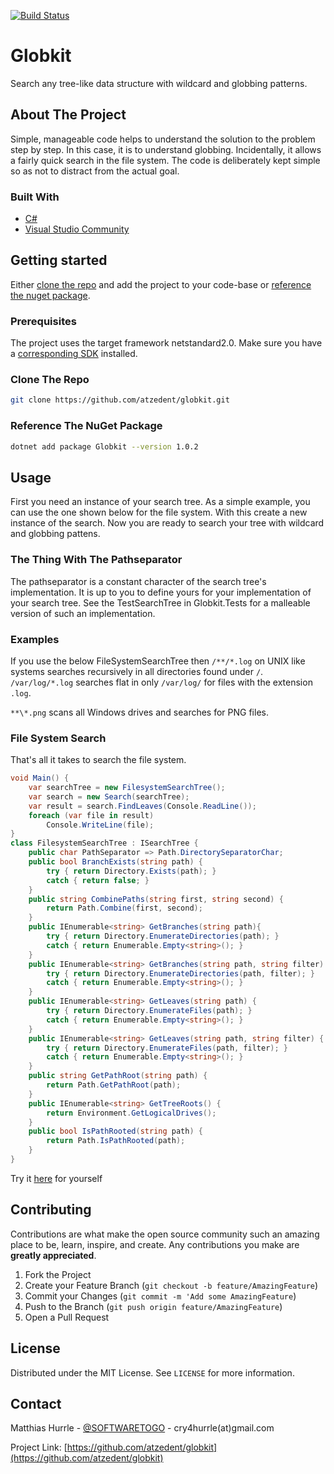 [![Build Status](https://dev.azure.com/cry4hurrle/cry4hurrle/_apis/build/status/atzedent.globkit?branchName=master)](https://dev.azure.com/cry4hurrle/cry4hurrle/_build/latest?definitionId=1&branchName=master)

# Globkit

Search any tree-like data structure with wildcard and globbing patterns.

## About The Project

Simple, manageable code helps to understand the solution to the problem step by step. In this case, it is to understand globbing. Incidentally, it allows a fairly quick search in the file system.
The code is deliberately kept simple so as not to distract from the actual goal.

### Built With

* [C#](https://github.com/dotnet/csharplang)
* [Visual Studio Community](https://visualstudio.microsoft.com/vs/community/)

## Getting started

Either [clone the repo](#Clone-The-Repo) and add the project to your code-base or [reference the nuget package](#Reference-The-NuGet-Package).

### Prerequisites

The project uses the target framework netstandard2.0. Make sure you have a [corresponding SDK](https://dotnet.microsoft.com/download/dotnet-core/2.0) installed.

### Clone The Repo

```sh
git clone https://github.com/atzedent/globkit.git
```

### Reference The NuGet Package

```sh
dotnet add package Globkit --version 1.0.2
```

## Usage

First you need an instance of your search tree. As a simple example, you can use the one shown below for the file system. With this create a new instance of the search. Now you are ready to search your tree with wildcard and globbing pattens.

### The Thing With The Pathseparator

The pathseparator is a constant character of the search tree's implementation. It is up to you to define yours for your implementation of your search tree. See the TestSearchTree in Globkit.Tests for a malleable version of such an implementation.

### Examples

If you use the below FileSystemSearchTree then `/**/*.log` on UNIX like systems searches recursively in all directories found under `/`.
`/var/log/*.log` searches flat in only `/var/log/` for files with the extension `.log`.

`**\*.png` scans all Windows drives and searches for PNG files.

### File System Search

That's all it takes to search the file system. 

```csharp
void Main() {
	var searchTree = new FilesystemSearchTree();
	var search = new Search(searchTree);
	var result = search.FindLeaves(Console.ReadLine());
	foreach (var file in result)
		Console.WriteLine(file);
}
class FilesystemSearchTree : ISearchTree {
	public char PathSeparator => Path.DirectorySeparatorChar;
	public bool BranchExists(string path) {
		try { return Directory.Exists(path); }
		catch { return false; }
	}
	public string CombinePaths(string first, string second) {
		return Path.Combine(first, second);
	}
	public IEnumerable<string> GetBranches(string path){
		try { return Directory.EnumerateDirectories(path); }
		catch { return Enumerable.Empty<string>(); }
	}
	public IEnumerable<string> GetBranches(string path, string filter) {
		try { return Directory.EnumerateDirectories(path, filter); }
		catch { return Enumerable.Empty<string>(); }
	}
	public IEnumerable<string> GetLeaves(string path) {
		try { return Directory.EnumerateFiles(path); }
		catch { return Enumerable.Empty<string>(); }
	}
	public IEnumerable<string> GetLeaves(string path, string filter) {
		try { return Directory.EnumerateFiles(path, filter); }
		catch { return Enumerable.Empty<string>(); }
	}
	public string GetPathRoot(string path) {
		return Path.GetPathRoot(path);
	}
	public IEnumerable<string> GetTreeRoots() {
		return Environment.GetLogicalDrives();
	}
	public bool IsPathRooted(string path) {
		return Path.IsPathRooted(path);
	}
}
```
Try it [here](https://dotnetfiddle.net/36tWvc) for yourself

## Contributing

Contributions are what make the open source community such an amazing place to be, learn, inspire, and create. Any contributions you make are **greatly appreciated**.

1. Fork the Project
2. Create your Feature Branch (`git checkout -b feature/AmazingFeature`)
3. Commit your Changes (`git commit -m 'Add some AmazingFeature`)
4. Push to the Branch (`git push origin feature/AmazingFeature`)
5. Open a Pull Request

## License

Distributed under the MIT License. See `LICENSE` for more information.

## Contact

Matthias Hurrle - [@SOFTWARETOGO](https://twitter.com/softwaretogo) - cry4hurrle(at)gmail.com

Project Link: [https://github.com/atzedent/globkit](https://github.com/atzedent/globkit)
